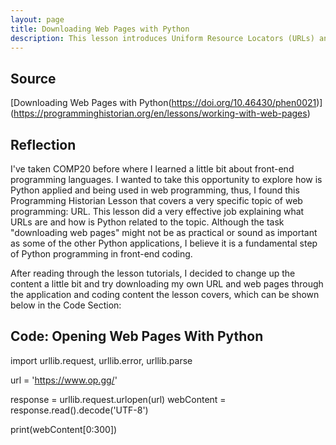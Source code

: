 ```yaml
---
layout: page
title: Downloading Web Pages with Python
description: This lesson introduces Uniform Resource Locators (URLs) and explains how to use Python to download and save the contents of a web page to your local hard drive.
---
```

## Source
[Downloading Web Pages with Python(https://doi.org/10.46430/phen0021)]
(https://programminghistorian.org/en/lessons/working-with-web-pages)


## Reflection

I've taken COMP20 before where I learned a little bit about front-end programming languages. I wanted to take this opportunity to explore how is Python applied and being used in web programming, thus, I found this Programming Historian Lesson that covers a very specific topic of web programming: URL. This lesson did a very effective job explaining what URLs are and how is Python related to the topic. Although the task "downloading web pages" might not be as practical or sound as important as some of the other Python applications, I believe it is a fundamental step of Python programming in front-end coding. 

After reading through the lesson tutorials, I decided to change up the content a little bit and try downloading my own URL and web pages through the application and coding content the lesson covers, which can be shown below in the Code Section:


## Code: Opening Web Pages With Python
import urllib.request, urllib.error, urllib.parse

url = 'https://www.op.gg/'

response = urllib.request.urlopen(url)
webContent = response.read().decode('UTF-8')

print(webContent[0:300])
